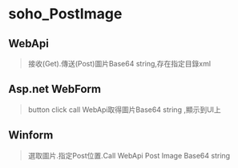 # soho_PostImage

## WebApi
>接收(Get).傳送(Post)圖片Base64 string,存在指定目錄xml

## Asp.net WebForm
>button click call WebApi取得圖片Base64 string ,顯示到UI上

## Winform
>選取圖片.指定Post位置.Call WebApi Post Image Base64 string

